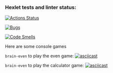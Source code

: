 ### Hexlet tests and linter status:
[![Actions Status](https://github.com/xenia513/qa-auto-engineer-javascript-project-44/actions/workflows/hexlet-check.yml/badge.svg)](https://github.com/xenia513/qa-auto-engineer-javascript-project-44/actions)

[![Bugs](https://sonarcloud.io/api/project_badges/measure?project=xenia513_qa-auto-engineer-javascript-project-44&metric=bugs)](https://sonarcloud.io/summary/new_code?id=xenia513_qa-auto-engineer-javascript-project-44)

[![Code Smells](https://sonarcloud.io/api/project_badges/measure?project=xenia513_qa-auto-engineer-javascript-project-44&metric=code_smells)](https://sonarcloud.io/summary/new_code?id=xenia513_qa-auto-engineer-javascript-project-44)

Here are some console games

```brain-even```
to play the even game:
[![asciicast](https://asciinema.org/a/fwg0dioFzbwXYtlorYCrznsDe.svg)](https://asciinema.org/a/fwg0dioFzbwXYtlorYCrznsDe)

```brain-even```
to play the calculator game:
[![asciicast](https://asciinema.org/a/WO97zK1MBSnTVoTkknSADfujw.svg)](https://asciinema.org/a/WO97zK1MBSnTVoTkknSADfujw)